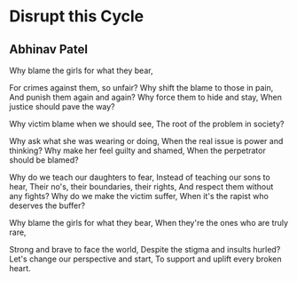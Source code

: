 # Disrupt this Cycle

## Abhinav Patel

Why blame the girls for what they bear,

For crimes against them, so unfair?
Why shift the blame to those in pain,
And punish them again and again?
Why force them to hide and stay,
When justice should pave the way?

Why victim blame when we should see,
The root of the problem in society?

Why ask what she was wearing or doing,
When the real issue is power and thinking?
Why make her feel guilty and shamed,
When the perpetrator should be blamed?

Why do we teach our daughters to fear,
Instead of teaching our sons to hear,
Their no's, their boundaries, their rights,
And respect them without any fights?
Why do we make the victim suffer,
When it's the rapist who deserves the buffer?

Why blame the girls for what they bear,
When they're the ones who are truly rare,

Strong and brave to face the world,
Despite the stigma and insults hurled?
Let's change our perspective and start,
To support and uplift every broken heart.